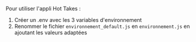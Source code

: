Pour utiliser l'appli Hot Takes :

1. Créer un .env avec les 3 variables d'environnement
2. Renommer le fichier `environnement_default.js` en `environnement.js` en ajoutant les valeurs adaptées

